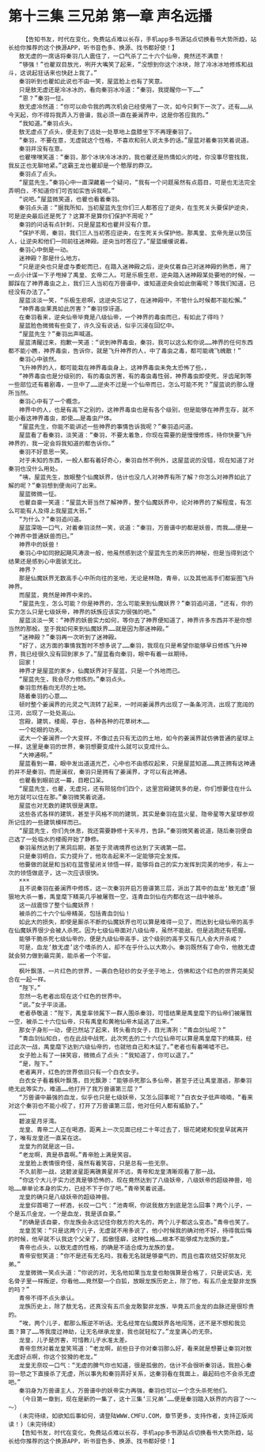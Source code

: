 # 第十三集 三兄弟 第一章 声名远播
        【告知书友，时代在变化，免费站点难以长存，手机app多书源站点切换看书大势所趋，站长给你推荐的这个换源APP，听书音色多、换源、找书都好使！】
       敖无虚的一席话将秦羽几人震住了，一口气杀了二十六个仙帝，竟然还不满意！
       “够强！”也瞿双目放光，咧开大嘴笑了起来，“没想到你这个冰块，除了冷冰冰地修炼和战斗，这说起狂话来也快赶上我了。”
       秦羽听到也瞿如此说也不由一笑，屋蓝脸上也有了笑意。
       只是敖无虚还是冷冰冰的，看向秦羽冰冷道：“秦羽，我提醒你一下……”
       “恩？”秦羽一怔。
       敖无虚冷然道：“你可以命令我的两次机会已经使用了一次，如今只剩下一次了。还有……从今天起，你不得将我弄入万兽谱，我必须一直在姜澜界中，这是你答应我的。”
       “我知道。”秦羽点头。
       敖无虚点了点头，便走到了远处一处草地上盘膝坐下不再理秦羽了。
       “秦羽，不要在意，无虚就这个性格，不喜欢和别人说太多的话。”屋蓝对着秦羽笑着说道。
       秦羽并没有在意。
       也瞿嘿嘿笑道：“秦羽，那个冰块冷冰冰的，我也瞿还是热情如火的哇，你没事尽管找我，我反正也无聊地紧。”这霸王龙也瞿却是一个憨厚的莽汉。
       秦羽点了点头。
       “屋蓝先生。”秦羽心中一直深藏着一个疑问，“我有一个问题虽然有点眉目，可是也无法完全弄明白，不知道你们可否如实告诉我呢。”
       “说吧。”屋蓝微笑道，也瞿也看着秦羽。
       秦羽点头道：“据我所知，当初屋蓝先生你们三人都答应了逆央，在生死关头要保护逆央，可是逆央最后还是死了？这算不是算你们保护不周呢？”
       秦羽的问话有点针刺，只是屋蓝和也瞿并没有介意。
       “保护不周，秦羽，我们三人当初答应逆央，在生死关头保护他。那禹皇、玄帝先是以势压人，让逆央和他们一同前往迷神殿。逆央当时答应了。”屋蓝缓缓说着。
       秦羽心中倒是一动。
       迷神殿？那是什么地方。
       “只是逆央也只是虚与委蛇而已，在踏入迷神殿之后，逆央仗着自己对迷神殿的熟悉，用了一点小计谋一下子甩掉了禹皇、玄帝二人。可是乐极生悲，逆央踏入迷神殿某处要地的时候，一脚踩在了神界毒虫之上，我们三人当初在万兽谱中，谁知道逆央会如此倒霉呢？等我们知道，已经没有办法了。”
       屋蓝淡淡一笑，“乐极生悲啊，这逆央忘记了，在迷神殿中，不管什么时候都不能松懈。”
       “神界毒虫果真如此厉害？”秦羽惊讶道。
       在秦羽看来，逆央仙帝毕竟是八级仙帝，一个神界的毒虫而已，有如此了得吗？
       屋蓝脸色微微有些变了，许久没有说话，似乎沉浸在回忆中。
       “屋蓝先生？”秦羽出声喊道。
       屋蓝清醒过来，抱歉一笑道：“说到神界毒虫，秦羽，我可以这么和你说……神界的任何东西都不能小瞧，神界毒虫，告诉你，就是飞升神界的人，中了毒虫之毒，都可能魂飞魄散！”
       秦羽心中骇然。
       飞升神界的人，都可能栽在神界毒虫身上，这神界毒虫未免太恐怖了些。，
       “神界毒虫也是分级别的，有的毒虫厉害，有的毒虫毒性弱，神界毒虫即使死，牙齿尾刺等一些部位还有着剧毒，一旦中了……逆央不过是一个仙帝而已，怎么可能不死？”屋蓝说的那么理所当然。
       秦羽心中有了一个概念。
       神界中的人，也是有高下之别的，这神界毒虫也是有各个级别，但是能够在神界生存，就不能小看这神界毒虫，即使……是毒虫尸体。
       “屋蓝先生，你能不能讲述一些神界的事情告诉我呢？”秦羽追问道。
       屋蓝看了看秦羽，淡笑道：“秦羽，不要太着急，你现在需要的是慢慢修炼，待你快要飞升神界的，我一定会将我知道的都告诉你。”
       秦羽不好意思一笑。
       对于未知的东西，一般人都有着好奇心，秦羽自然不例外，这屋蓝说的没错，现在知道了对秦羽也没什么用处。
       “咦，屋蓝先生，放眼整个仙魔妖界，估计也没几人对神界有所了解？你怎么对神界如此了解的呢？”秦羽想到便询问了出来。
       屋蓝微微一怔。
       也瞿自豪一笑道：“屋蓝大哥当然了解神界，整个仙魔妖界中，论对神界的了解程度，有怎么可能有人及得上我屋蓝大哥。”
       “为什么？”秦羽追问道。
       屋蓝深吸一口气，对着秦羽淡然一笑，说道：“秦羽，万兽谱中的都是妖兽，而我……便是一个神界中普通妖兽而已。”
       神界中的妖兽！
       秦羽心中如同掀起飓风涛浪一般，他虽然感到这个屋蓝先生的来历的神秘，但是当得到这个结果还是感到心中震骇无比。
       神界？
       那是仙魔妖界无数高手心中所向往的圣地，无论是林隐，青帝，以及其他高手们都妄图飞升神界。
       而屋蓝，竟然是神界中来的。
       “屋蓝先生，怎么可能？你是神界的，怎么可能来到仙魔妖界？”秦羽追问道，“还有，你的实力怎么只是七级妖帝，神界的妖族应该实力很强的吧。”
       屋蓝淡淡一笑：“神界的妖兽实力如何，等你去了神界便知道了，神界许多东西并不是你想当然的那般。至于我如何来到仙魔妖界……就是因为那迷神殿。”
       “迷神殿？”秦羽再一次听到了迷神殿。
       “好了，这方面的事情我暂时不想多说了……秦羽，我现在只是希望你能够早日修炼飞升神界，我已经很久没有回到家乡了。”屋蓝看向秦羽，眼中有着一丝期待。
       回家！
       神界才是屋蓝的家乡，仙魔妖界对于屋蓝，只是一个外地而已。
       “屋蓝先生，我会尽力修炼的。”秦羽点头。
       秦羽忽然看向无尽的土地。
       随着秦羽的心意……
       顿时整个姜澜界的元灵之气流转了起来，一时间姜澜界内出现了一条条河流，出现了宽阔的江河，出现了一处处高山。
       宫殿，建筑，楼阁，亭台，各种各种的花草树木……
       一个眨眼的功夫。
       诺大一个姜澜界一个大变样，不像过去只有无边的土地，如今的姜澜界就仿佛普通的星球上一样，这里是秦羽的世界，秦羽想要变成什么就可以变成什么。
       “大神通啊。”
       屋蓝看到一幕，眼中发出道道光芒，心中也不由感叹起来，只是屋蓝知道……真正拥有这神通的并不是秦羽，而是澜叔，秦羽只是拥有了姜澜界，才可以有此神通。
       也瞿看到眼前这一幕，目瞪口呆。
       “屋蓝先生，也瞿，无虚兄，还有陨铭你们四个，这里宫殿建筑多的是，你们想要住在什么地方就可以住在那。”秦羽微笑着说道。
       屋蓝也对无数的建筑很是满意。
       这些各式各样的建筑，甚至于风格不同的建筑，其实是秦羽在蓝火星、隐帝星等大星球参观所记住的一些建筑模样而已。
       “屋蓝先生，你们先休息，我还需要静修十天半月，告辞。”秦羽微笑着说道，随后秦羽便自己选了一处临水的楼阁开始了静修。
       秦羽虽然达到了黑洞后期，甚至于灵魂境界也达到了天魂第一层。
       只是秦羽明白，实力提升了，他攻击起来不一定能够完全发挥。
       他要做的就是和当初在蓝雪星闭关领悟一样，能够将自己的实力发挥到完美的地步，有上一次的领悟做底子，这一次应该很快。
       ×××
       且不说秦羽在姜澜界中修炼，这一次秦羽开启万兽谱第三层，派出了其中的血龙‘敖无虚’狠狠地大杀一番，禹皇麾下精英几乎被屠戮一空，连青血剑仙在内都在这一战中被杀。
       这一战震惊了整个仙魔妖界！
       被杀的二十六个仙帝精英，包括青血剑仙！
       如此大的损失，即使是厮杀不断的仙魔妖界也可以算是难得一见了，而达到七级仙帝的高手在仙魔妖界很少会被人杀死。因为七级仙帝面对八级仙帝，虽然不能敌，但是逃跑还有把握。
       能够干脆杀死七级仙帝的，便是九级仙帝高手，这个级别的高手又有几人会大开杀戒？
       可是，血龙‘敖无虚’这个嗜杀的人，却不在乎什么以大欺小。秦羽既然有了命令，他敖无虚就会努力做到最完美，能杀者一个不留。
       ……
       枫叶飘落，一片红色的世界，一袭白色轻纱的女子坐于地上，仿佛和这个红色的世界完美契合在一起一样。
       “陛下。”
       忽然一名老者出现在这个红色的世界中。
       “说。”女子平淡道。
       老者恭敬道：“陛下，禹皇率领属下一群人围杀秦羽，可惜结果是禹皇麾下的仙帝们被屠戮一空，被杀二十六位仙帝，只有禹皇和黄袍仙帝木延逃了出来。”
       那女子身形一动，便已然站了起来，转头看向女子，目光清冽：“青血剑仙呢？”
       “青血剑仙知白，也在此战中战死，此次死去的二十六位仙帝可以算是禹皇麾下的精英，经过此次一战，禹皇麾下达到六级仙帝的，也就他自己和木延了。”老者也有着唏嘘不已。
       女子脸上有了一抹笑容，微微点了点头：“我知道了，你可以退了。”
       “是，陛下。”
       老者离开，红色的世界依旧只有一个白衣女子。
       白衣女子看着枫叶飘落，目光飘渺：“能够杀死那么多仙帝，甚至于还让禹皇潜逃，那秦羽绝无此等实力，难道……他打开了我万兽谱第三层？”
       “万兽谱中最强的血龙，似乎也只是七级妖帝，又怎么回事呢？”白衣女子低声喃喃，“看来对这个秦羽也不能小视了，打开了万兽谱第三层，他对任何人都有威胁了。”
       ……
       碧波星月牙湾。
       龙皇、青帝二人正在喝酒，距离上一次见面已经二十年过去了，银花姥姥和倪皇早就离开了，唯有龙皇还一直呆在这。
       龙皇为的就是这一日。
       “老龙啊，真是恭喜啊。”青帝脸上满是笑容。
       龙皇脸上表情很奇怪，虽然有着笑容，只是总有一些无奈。
       不久前那一战，这碧波星距离礁黄星并不远，青帝和龙皇清晰观看了那一战。
       “你这个大儿子实力还真是够恐怖的，现在竟然达到了八级妖帝，八级妖帝的超级神兽，哈哈……单单论本身的实力，已经不下于你了吧。”青帝笑着说道。
       龙皇的确只是八级妖帝的超级神兽。
       龙皇仰首喝了一杯酒，长叹一口气：“池青啊，你说我敖方到底是怎么回事？两个儿子，一个是五爪金龙，一个是血龙，我是该自豪。”
       “的确是该自豪，你龙族会永远记住你敖方的大名的，两个儿子都这么变态。”青帝也笑了。
       龙皇苦笑：“只是这两个儿子，无虚就不用多说了，他小时候我的确对他不好，待得我后悔的时候，他早就不认我这个父亲了，孤傲怪癖，这种性格……根本不能够成为龙族的皇。”
       青帝也点头，以敖无虚的性格，的确是不适合成为龙族的皇。
       青帝安慰笑道：“你不是还有无名吗，我看无名就是够豪气的，而且也喜欢结交好朋友兄弟。”
       龙皇微微一笑点头道：“你说的对，无名他如果当龙皇也勉强算是合格了，只是说实话，无名骨子里一样叛逆，你看他……竟然娶一个白狐，放眼龙族历史上，除了他，有五爪金龙娶非龙族的吗？”
       青帝不得不点头承认。
       龙族历史上，除了敖无名，还真没有五爪金龙敢娶非龙族，毕竟五爪金龙的血脉还是很珍贵的。
       “唉，两个儿子，都那么叛逆不听话。无名经常在仙魔妖界各地闯荡，还不是不想和我见面？算了……等我度过神劫，让无名继承龙皇，我也就轻松了。”龙皇满心的无奈。
       龙皇，儿子是厉害，可惜教儿子水准太差。
       青帝忽然对着龙皇笑骂道：“老龙啊，前些日子你对秦羽那么好，看来就是想要让秦羽对敖无虚好点啊，你这个狡猾的老龙。”
       龙皇无奈叹一口气：“无虚的脾气你也知道，很是孤傲的，估计不会很听秦羽话，我担心秦羽一怒之下直接杀了无虚，所以事先和秦羽弄好关系，这秦羽看在我面上，最起码也不会杀无虚吧。”
       秦羽身为万兽谱主人，万兽谱中的妖帝实力再强，秦羽也可以一个念头杀死他们。
       （今日第一章到，现在是新的一集了，这十三集‘三兄弟’……便是秦羽踏入妖界的内容了～～～）
       (未完待续，如欲知后事如何，请登陆WWW.CMFU.COM，章节更多，支持作者，支持正版阅读！)（未完待续）
       【告知书友，时代在变化，免费站点难以长存，手机app多书源站点切换看书大势所趋，站长给你推荐的这个换源APP，听书音色多、换源、找书都好使！】